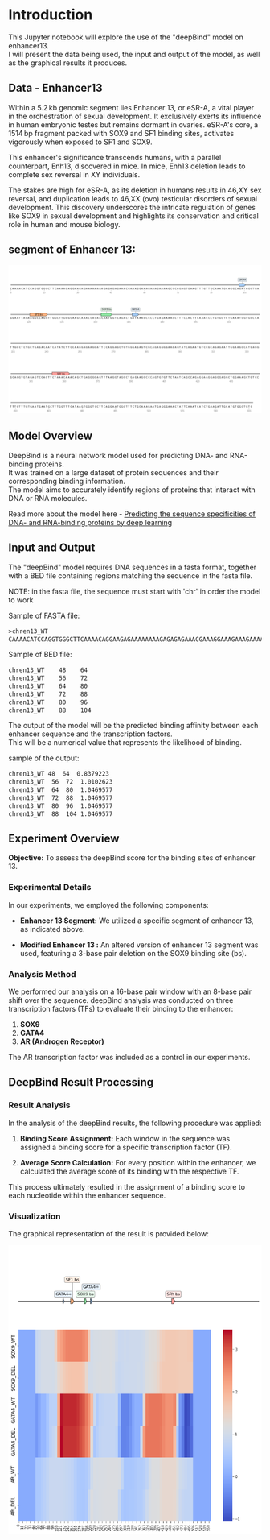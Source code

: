 # Introduction

This Jupyter notebook will explore the use of the "deepBind" model on enhancer13. <br> I will present the data being used, the input and output of the model, as well as the graphical results it produces.

## Data - Enhancer13

Within a 5.2 kb genomic segment lies Enhancer 13, or eSR-A, a vital player in the orchestration of sexual development. It exclusively exerts its influence in human embryonic testes but remains dormant in ovaries. eSR-A's core, a 1514 bp fragment packed with SOX9 and SF1 binding sites, activates vigorously when exposed to SF1 and SOX9. <br>

This enhancer's significance transcends humans, with a parallel counterpart, Enh13, discovered in mice. In mice, Enh13 deletion leads to complete sex reversal in XY individuals.  <br>

The stakes are high for eSR-A, as its deletion in humans results in 46,XY sex reversal, and duplication leads to 46,XX (ovo) testicular disorders of sexual development. This discovery underscores the intricate regulation of genes like SOX9 in sexual development and highlights its conservation and critical role in human and mouse biology.

## segment of Enhancer 13:



    
![png](deepBind_analysis_files/deepBind_analysis_4_0.png)
    


## Model Overview

DeepBind is a neural network model used for predicting DNA- and RNA-binding proteins. <br>It was trained on a large dataset of protein sequences and their corresponding binding information. <br>The model aims to accurately identify regions of proteins that interact with DNA or RNA molecules.

Read more about the model here - [Predicting the sequence specificities of DNA- and RNA-binding proteins by deep learning](https://www.nature.com/articles/nbt.3300)
## Input and Output

The "deepBind" model requires DNA sequences in a fasta format, together with a BED file containing regions matching the sequence in the fasta file.


NOTE: in the fasta file, the sequence must start with 'chr' in order the model to work

Sample of FASTA file:

```
>chren13_WT
CAAAACATCCAGGTGGGCTTCAAAACAGGAAGAGAAAAAAAAGAGAGAGAAACGAAAGGAAAGAAAGAAAAGCCCAGAGTGAAGTTT
```

Sample of BED file:

```
chren13_WT    48    64
chren13_WT    56    72
chren13_WT    64    80
chren13_WT    72    88
chren13_WT    80    96
chren13_WT    88    104
```



The output of the model will be the predicted binding affinity between each enhancer sequence and the transcription factors. <br>
 This will be a numerical value that represents the likelihood of binding.

 sample of the output:
 ```
 chren13_WT	48	64	0.8379223
chren13_WT	56	72	1.0102623
chren13_WT	64	80	1.0469577
chren13_WT	72	88	1.0469577
chren13_WT	80	96	1.0469577
chren13_WT	88	104	1.0469577
 ```


## Experiment Overview

**Objective:** To assess the deepBind score for the binding sites of enhancer 13.

### Experimental Details

In our experiments, we employed the following components:

- **Enhancer 13 Segment:** We utilized a specific segment of enhancer 13, as indicated above.


- **Modified Enhancer 13 :** An altered version of enhancer 13 segment was used, featuring a 3-base pair deletion on the SOX9 binding site (bs).

### Analysis Method

We performed our analysis on a 16-base pair window with an 8-base pair shift over the sequence. deepBind analysis was conducted on three transcription factors (TFs) to evaluate their binding to the enhancer:

1. **SOX9**
2. **GATA4**
3. **AR (Androgen Receptor)**

The AR transcription factor was included as a control in our experiments.




## DeepBind Result Processing

### Result Analysis

In the analysis of the deepBind results, the following procedure was applied:

1. **Binding Score Assignment:** Each window in the sequence was assigned a binding score for a specific transcription factor (TF).

2. **Average Score Calculation:** For every position within the enhancer, we calculated the average score of its binding with the respective TF. 

This process ultimately resulted in the assignment of a binding score to each nucleotide within the enhancer sequence.

### Visualization

The graphical representation of the result is provided below:




    
![png](deepBind_analysis_files/deepBind_analysis_8_0.png)
    

